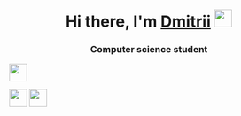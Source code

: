 <h1 align="center">Hi there, I'm <a href="https://www.youtube.com/watch?v=iik25wqIuFo" target="_blank">Dmitrii</a> 
<img src="https://github.com/blackcater/blackcater/raw/main/images/Hi.gif" height="32"/></h1>
<h3 align="center">Computer science student</h3>

<img src="https://komarev.com/ghpvc/?username=Dimitrius-dev" height="32"/></h1>

<img src="https://readme-typing-svg.herokuapp.com?color=%2336BCF7&lines=Computer+science+student" height="32"/></h1>
<img src="https://codepen.io/gnsp/embed/vYBQZJm?height=600&default-tab=result&embed-version=2#result-box" height="32"/></h1>
